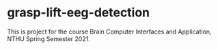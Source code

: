 # grasp-lift-eeg-detection
This is project for the course Brain Computer Interfaces and Application, NTHU Spring Semester 2021. 
